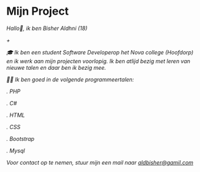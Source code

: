 # Mijn Project

*Hallo👋, ik ben Bisher Aldhni (18)*

*+*

*🎓 Ik ben een student Software Developerop het Nova college (Hoofdorp) en ik werk aan mijn projecten voorlopig. Ik ben atlijd bezig met leren van nieuwe talen en daar ben ik bezig mee.*

*👨‍💻 Ik ben goed in de volgende programmeertalen:*

*. PHP*

*. C#* 

*. HTML*

*. CSS*

*. Bootstrap*

*. Mysql*

*Voor contact op te nemen, stuur mijn een mail naar aldbisher@gamil.com*

